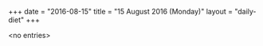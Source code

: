 +++
date = "2016-08-15"
title = "15 August 2016 (Monday)"
layout = "daily-diet"
+++


\<no entries\>

